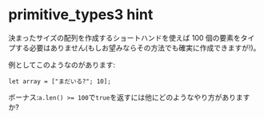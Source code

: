 # primitive_types3 hint

決まったサイズの配列を作成するショートハンドを使えば 100 個の要素をタイプする必要はありません(もしお望みならその方法でも確実に作成できますが!)。

例としてこのようなのがあります:

`let array = ["まだいる?"; 10];`

ボーナス:`a.len() >= 100`で`true`を返すには他にどのようなやり方がありますか?

<!---
There's a shorthand to initialize Arrays with a certain size that does not
require you to type in 100 items (but you certainly can if you want!).
For example, you can do:
let array = ["Are we there yet?"; 10];
Bonus: what are some other things you could have that would return true
for `a.len() >= 100`?
--->
